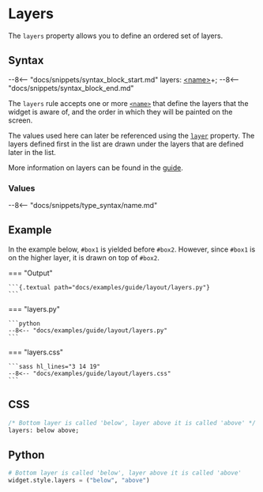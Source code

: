 # Layers

The `layers` property allows you to define an ordered set of layers.

## Syntax

--8<-- "docs/snippets/syntax_block_start.md"
layers: <a href="../../css_types/name">&lt;name&gt;</a>+;
--8<-- "docs/snippets/syntax_block_end.md"

The `layers` rule accepts one or more [`<name>`](../../css_types/name) that define the layers that the widget is aware of, and the order in which they will be painted on the screen.

The values used here can later be referenced using the [`layer`](../layer) property.
The layers defined first in the list are drawn under the layers that are defined later in the list.

More information on layers can be found in the [guide](../guide/layout.md#layers).

### Values

--8<-- "docs/snippets/type_syntax/name.md"

## Example

In the example below, `#box1` is yielded before `#box2`.
However, since `#box1` is on the higher layer, it is drawn on top of `#box2`.

[//]: # (NOTE: the example below also appears in the guide and 'layer.md'.)

=== "Output"

    ```{.textual path="docs/examples/guide/layout/layers.py"}
    ```

=== "layers.py"

    ```python
    --8<-- "docs/examples/guide/layout/layers.py"
    ```

=== "layers.css"

    ```sass hl_lines="3 14 19"
    --8<-- "docs/examples/guide/layout/layers.css"
    ```

## CSS

```sass
/* Bottom layer is called 'below', layer above it is called 'above' */
layers: below above;
```

## Python

```python
# Bottom layer is called 'below', layer above it is called 'above'
widget.style.layers = ("below", "above")
```
